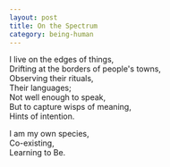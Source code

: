 ```yaml
---
layout: post
title: On the Spectrum
category: being-human
---
```


I live on the edges of things,  
Drifting at the borders of people's towns,  
Observing their rituals,  
Their languages;  
Not well enough to speak,  
But to capture wisps of meaning,  
Hints of intention.

I am my own species,  
Co-existing,  
Learning to Be.
